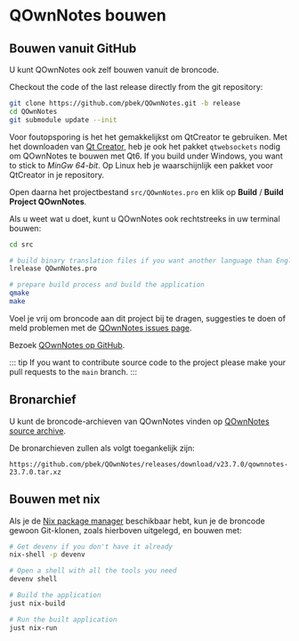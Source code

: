 # QOwnNotes bouwen

## Bouwen vanuit GitHub

U kunt QOwnNotes ook zelf bouwen vanuit de broncode.

Checkout the code of the last release directly from the git repository:

```bash
git clone https://github.com/pbek/QOwnNotes.git -b release
cd QOwnNotes
git submodule update --init
```

Voor foutopsporing is het het gemakkelijkst om QtCreator te gebruiken. Met het downloaden van [Qt Creator](https://www.qt.io/download-qt-installer-oss), heb je ook het pakket `qtwebsockets` nodig om QOwnNotes te bouwen met Qt6. If you build under Windows, you want to stick to _MinGw 64-bit_. Op Linux heb je waarschijnlijk een pakket voor QtCreator in je repository.

Open daarna het projectbestand `src/QOwnNotes.pro` en klik op **Build** / **Build Project QOwnNotes**.

Als u weet wat u doet, kunt u QOwnNotes ook rechtstreeks in uw terminal bouwen:

```bash
cd src

# build binary translation files if you want another language than English
lrelease QOwnNotes.pro

# prepare build process and build the application
qmake
make
```

Voel je vrij om broncode aan dit project bij te dragen, suggesties te doen of meld problemen met de [QOwnNotes issues page](https://github.com/pbek/QOwnNotes/issues).

Bezoek [QOwnNotes op GitHub](https://github.com/pbek/QOwnNotes).

::: tip
If you want to contribute source code to the project please make your pull requests to the `main` branch.
:::

## Bronarchief

U kunt de broncode-archieven van QOwnNotes vinden op [QOwnNotes source archive](https://github.com/pbek/QOwnNotes/releases).

De bronarchieven zullen als volgt toegankelijk zijn:

`https://github.com/pbek/QOwnNotes/releases/download/v23.7.0/qownnotes-23.7.0.tar.xz`

## Bouwen met nix

Als je de [Nix package manager](https://nixos.org/download/) beschikbaar hebt, kun je de broncode gewoon Git-klonen, zoals hierboven uitgelegd, en bouwen met:

```bash
# Get devenv if you don't have it already
nix-shell -p devenv

# Open a shell with all the tools you need
devenv shell

# Build the application
just nix-build

# Run the built application
just nix-run
```
